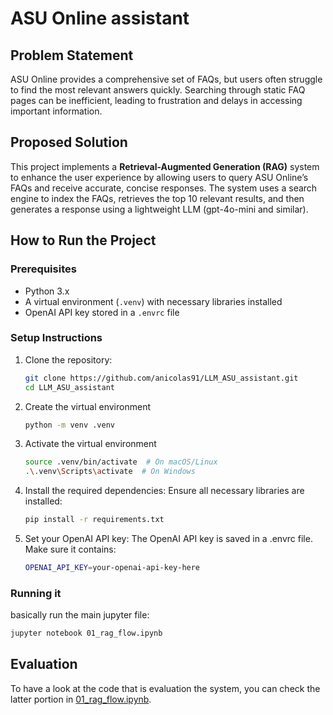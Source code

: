 # ASU Online assistant

## Problem Statement
ASU Online provides a comprehensive set of FAQs, but users often struggle to find the most relevant answers quickly. Searching through static FAQ pages can be inefficient, leading to frustration and delays in accessing important information.

## Proposed Solution
This project implements a **Retrieval-Augmented Generation (RAG)** system to enhance the user experience by allowing users to query ASU Online’s FAQs and receive accurate, concise responses. The system uses a search engine to index the FAQs, retrieves the top 10 relevant results, and then generates a response using a lightweight LLM (gpt-4o-mini and similar).

## How to Run the Project

### Prerequisites
- Python 3.x
- A virtual environment (`.venv`) with necessary libraries installed
- OpenAI API key stored in a `.envrc` file

### Setup Instructions
1. Clone the repository:
    ```bash
    git clone https://github.com/anicolas91/LLM_ASU_assistant.git
    cd LLM_ASU_assistant
    ```
2. Create the virtual environment
    ```bash
    python -m venv .venv
    ```
3. Activate the virtual environment
    ```bash
    source .venv/bin/activate  # On macOS/Linux
    .\.venv\Scripts\activate  # On Windows
    ```
4. Install the required dependencies: Ensure all necessary libraries are installed:
    ```bash
    pip install -r requirements.txt
    ```
5. Set your OpenAI API key: The OpenAI API key is saved in a .envrc file. Make sure it contains:
    ```bash
    OPENAI_API_KEY=your-openai-api-key-here
    ```

### Running it
basically run the main jupyter file:
```bash
jupyter notebook 01_rag_flow.ipynb
```

## Evaluation
To have a look at the code that is evaluation the system, you can check the latter portion in [01_rag_flow.ipynb](01_rag_flow.ipynb).


